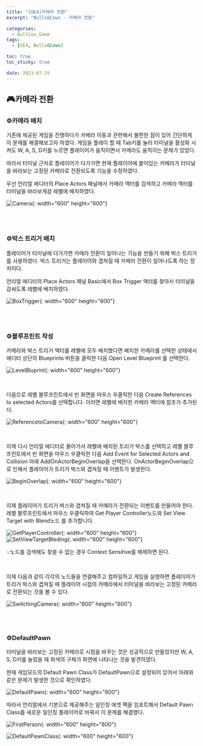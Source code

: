```yaml
---
title: "[UE4]카메라 전환"
excerpt: "Bulls&Cows - 카메라 전환"

categories:
  - BullCow_Game
tags:
  - [UE4, Bulls&Cows]

toc: true
toc_sticky: true

date: 2023-07-25
---
```


## 🎮카메라 전환
### ⚙️카메라 배치
기존에 제공된 게임을 진행하다가 카메라 이동과 관련해서 불편한 점이 있어 간단하게 이 문제를 해결해보고자 하였다. 게임을 플레이 할 때 Tab키를 눌러 터미널을 활성화 시켜도 W, A, S, D키를 누르면 플레이어가 움직이면서 카메라도 움직이는 문제가 있었다.

따라서 터미널 근처로 플레이어가 다가가면 현재 플레이어에 붙어있는 카메라가 터미널을 바라보는 고정된 카메라로 전환되도록 기능을 수정하였다.

우선 언리얼 에디터의 Place Actors 패널에서 카메라 액터를 검색하고 카메라 액터를 터미널을 바라보게끔 레벨에 배치하였다.

![Camera](/assets/images/BullCow/Camera.png){: width="600" height="600"}

<br><br>

### ⚙️박스 트리거 배치
플레이어가 터미널에 다가가면 카메라 전환이 일어나는 기능을 만들기 위해 박스 트리거를 사용하였다. 박스 트리거는 플레이어와 겹쳐질 때 카메라 전환이 일어나도록 하는 장치이다.

언리얼 에디터의 Place Actors 패널 Basic에서 Box Trigger 액터를 찾아서 터미널을 감싸도록 레벨에 배치하였다.

![BoxTrigger](/assets/images/BullCow/BoxTrigger.png){: width="600" height="600"}

<br><br>

### ⚙️블루프린트 작성
카메라와 박스 트리거 액터를 레벨에 모두 배치했다면 배치한 카메라를 선택한 상태에서 에디터 상단의 Blueprints 버튼을 클릭한 다음 Open Level Blueprint 를 선택한다.

![LevelBluprint](/assets/images/BullCow/LevelBluprint.png){: width="600" height="600"}

<br>

다음으로 레벨 블루프린트에서 빈 화면을 마우스 우클릭한 다음 Create References to selected Actors를 선택합니다. 이러면 레벨에 배치한 카메라 액터에 참조가 추가된다.

![ReferencetoCamera](/assets/images/BullCow/ReferencetoCamera.png){: width="600" height="600"}

<br>

이제 다시 언리얼 에디터로 돌아가서 레벨에 배치된 트리거 박스를 선택하고 레벨 블루프린트에서  빈 화면을 마우스 우클릭한 다음 Add Event for Selected Actors and Collision 아래 AddOnActorBeginOverlap을 선택한다. OnActorBeginOverlap으로 인해서 플레이어가 트리거 박스와 겹쳐질 때 이벤트가 발생한다.

![BeginOverlap](/assets/images/BullCow/BeginOverlap.png){: width="600" height="600"}

<br>

이제 플레이어가 트리거 박스와 겹쳐질 때 카메라가 전환되는 이벤트를 만들어야 한다. 레벨 블루프린트에서 마우스 우클릭하여 Get Player Controller노드와 Set View Target with Blend노드 를 추가합니다.

![GetPlayerController](/assets/images/BullCow/GetPlayerController.png){: width="600" height="600"}
![SetViewTargetBleding](/assets/images/BullCow/SetViewTargetBleding.png){: width="600" height="600"}

💡노드를 검색해도 찾을 수 없는 경우 Context Sensitive를 해제하면 된다.

<br>

이제 다음과 같이 각각의 노드들을 연결해주고 컴파일하고 게임을 실행하면 플레이어가 트리거 박스와 겹쳐질 때 플레이어 시점의 카메라에서 터미널을 바라보는 고정된 카메라로 전환되는 것을 볼 수 있다.

![SwitchingCamera](/assets/images/BullCow/SwitchingCamera.png){: width="600" height="600"}

<br><br>

### ⚙️DefaultPawn
터미널을 바라보는 고정된 카메라로 시점을 바꾸는 것은 성공적으로 만들었지만 W, A, S, D키를 눌렀을 때 회색의 구체가 화면에 나타나는 것을 발견하였다.

현재 게임모드의 Default Pawn Class가 DefaultPawn으로 설정되어 있어서 아래와 같은 문제가 발생한 것으로 확인하였다.

![DefaultPawn](/assets/images/BullCow/DefaultPawn.png){: width="600" height="600"}

따라서 언리얼에서 기본으로 제공해주는 일인칭 에셋 팩을 임포트해서 Default Pawn Class를 새로운 일인칭 플레이어로 바꿔서 이 문제를 해결했다.

![FirstPerson](/assets/images/BullCow/FirstPerson.png){: width="600" height="600"}

![DefaultPawnClass](/assets/images/BullCow/DefaultPawnClass.png){: width="600" height="600"}

<br><br>
